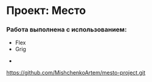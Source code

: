 # Проект: Место

### Работа выполнена с использованием:

* Flex
* Grig
* <Form></Form>

https://github.com/MishchenkoArtem/mesto-project.git